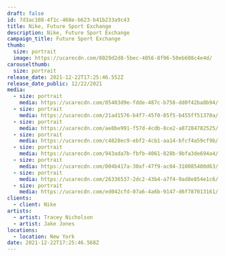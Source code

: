 ```yaml
---
draft: false
id: 7d3ac108-4f1c-468e-b623-b41b233a9c43
title: Nike, Future Sport Exchange
description: Nike, Future Sport Exchange
campaign_title: Future Sport Exchange
thumb:
  size: portrait
  image: https://ucarecdn.com/8029d2d8-5bec-4056-8f96-50eb608c4e4d/
carouselthumb:
  size: portrait
release_date: 2021-12-22T17:25:46.552Z
release_date_public: 12/22/2021
media:
  - size: portrait
    media: https://ucarecdn.com/05403d9e-fdde-487c-b758-dd0f42ba8b94/
  - size: portrait
    media: https://ucarecdn.com/21ad1576-b4f7-45f0-85f5-b455ff51370a/
  - size: portrait
    media: https://ucarecdn.com/ae8be991-f57d-4cdb-8ce2-a87284782525/
  - size: portrait
    media: https://ucarecdn.com/c4828ec9-ebf2-4cb1-aa14-bfcf4a59cf9b/
  - size: portrait
    media: https://ucarecdn.com/943ada7b-fbfb-4061-828b-9bfa3de694a4/
  - size: portrait
    media: https://ucarecdn.com/004b417a-30af-47f9-ac04-310085480d63/
  - size: portrait
    media: https://ucarecdn.com/26336537-2dc2-43b4-a7f4-9ad8e854e1c6/
  - size: portrait
    media: https://ucarecdn.com/ed042cfd-07a6-4a6b-9147-d6f787013161/
clients:
  - client: Nike
artists:
  - artist: Tracey Nicholson
  - artist: Jake Jones
locations:
  - location: New York
date: 2021-12-22T17:25:46.568Z
---
```

